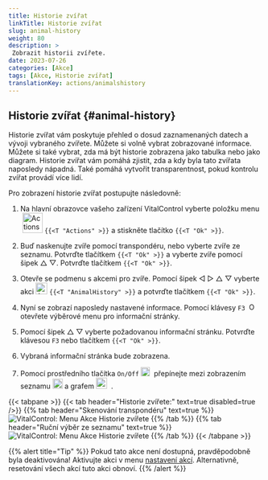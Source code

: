 ```yaml
---
title: Historie zvířat
linkTitle: Historie zvířat
slug: animal-history
weight: 80
description: >
 Zobrazit historii zvířete.
date: 2023-07-26
categories: [Akce]
tags: [Akce, Historie zvířat]
translationKey: actions/animalshistory
---
```

 
## Historie zvířat {#animal-history}

Historie zvířat vám poskytuje přehled o dosud zaznamenaných datech a vývoji vybraného zvířete. Můžete si volně vybrat zobrazované informace. Můžete si také vybrat, zda má být historie zobrazena jako tabulka nebo jako diagram. Historie zvířat vám pomáhá zjistit, zda a kdy byla tato zvířata naposledy nápadná. Také pomáhá vytvořit transparentnost, pokud kontrolu zvířat provádí více lidí.

Pro zobrazení historie zvířat postupujte následovně:

1. Na hlavní obrazovce vašeho zařízení VitalControl vyberte položku menu &nbsp;<img src="/icons/actions.svg" width="40" align="bottom" alt="Actions" />  `{{<T "Actions" >}}` a stiskněte tlačítko `{{<T "Ok" >}}`.

2. Buď naskenujte zvíře pomocí transpondéru, nebo vyberte zvíře ze seznamu. Potvrďte tlačítkem `{{<T "Ok" >}}` a vyberte zvíře pomocí šipek △ ▽. Potvrďte tlačítkem `{{<T "Ok" >}}`.

3. Otevře se podmenu s akcemi pro zvíře. Pomocí šipek ◁ ▷ △ ▽ vyberte akci <img src="/icons/actions/history.svg" width="23" align="bottom" alt="Animal history" /> `{{<T "AnimalHistory" >}}` a potvrďte tlačítkem `{{<T "Ok" >}}`.

4. Nyní se zobrazí naposledy nastavené informace. Pomocí klávesy `F3` &nbsp;<img src="/icons/footer/open-popup.svg" width="15" align="bottom" alt="Open popup" /> otevřete výběrové menu pro informační stránky.

5. Pomocí šipek △ ▽ vyberte požadovanou informační stránku. Potvrďte klávesou `F3` nebo tlačítkem `{{<T "Ok" >}}`.

6. Vybraná informační stránka bude zobrazena.

7. Pomocí prostředního tlačítka `On/Off` <img src="/icons/footer/on-off.svg" width="18" align="bottom" alt="On/Off button" />&nbsp; přepínejte mezi zobrazením seznamu <img src="/icons/footer/list.svg" width="20" align="bottom" alt="Liste display" /> a grafem <img src="/icons/footer/chart.svg" width="22" align="bottom" alt="Chart display" />&nbsp; .

{{< tabpane >}}
{{< tab header="Historie zvířete:" text=true disabled=true />}}
{{% tab header="Skenování transpondéru" text=true %}}
![VitalControl: Menu Akce Historie zvířete](../images/animalhistory-scan.png "Historie zvířete")
{{% /tab %}}
{{% tab header="Ruční výběr ze seznamu" text=true %}}
![VitalControl: Menu Akce Historie zvířete](../images/animalhistory.png "Historie zvířete")
{{% /tab %}}
{{< /tabpane >}}

{{% alert title="Tip" %}}
Pokud tato akce není dostupná, pravděpodobně byla deaktivována! Aktivujte akci v menu [nastavení akcí](../settings/). Alternativně, resetování všech akcí tuto akci obnoví.
{{% /alert %}}
